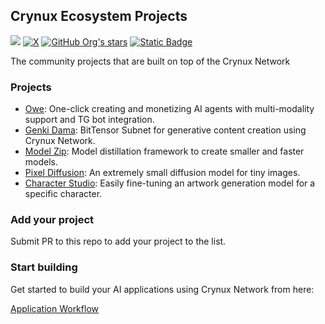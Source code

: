 ## Crynux Ecosystem Projects

[![](https://dcbadge.limes.pink/api/server/https://discord.gg/zmU9GRwU6f)](https://discord.gg/zmU9GRwU6f)
[![X](https://img.shields.io/badge/@crynuxai-%23000000.svg?style=for-the-badge&logo=X&logoColor=white)](https://x.com/crynuxai)
[![GitHub Org's stars](https://img.shields.io/github/stars/crynux-ai?style=for-the-badge&logo=github)](https://github.com/crynux-ai)
[![Static Badge](https://img.shields.io/badge/Gitbook-Documentation-blue?style=for-the-badge&logo=gitbook)](https://docs.crynux.ai)

The community projects that are built on top of the Crynux Network

### Projects

* [Owe](https://github.com/crynux-ecosystem/owe): One-click creating and monetizing AI agents with multi-modality support and TG bot integration. 
* [Genki Dama](https://github.com/crynux-ecosystem/genki-dama): BitTensor Subnet for generative content creation using Crynux Network.
* [Model Zip](https://github.com/crynux-ecosystem/modelzip): Model distillation framework to create smaller and faster models.
* [Pixel Diffusion](https://github.com/crynux-ecosystem/pixel-diffusion): An extremely small diffusion model for tiny images.
* [Character Studio](https://github.com/crynux-ecosystem/character-studio): Easily fine-tuning an artwork generation model for a specific character.

### Add your project

Submit PR to this repo to add your project to the list.

### Start building

Get started to build your AI applications using Crynux Network from here:

[Application Workflow](https://docs.crynux.ai/application-development/application-workflow)
